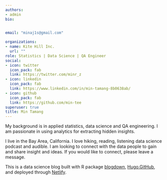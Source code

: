 ```yaml
---
authors:
- admin
bio: 

    
email: "minaj1s@gmail.com"

organizations:
- name: Kite Hill Inc.
  url: ""
role: Statistics | Data Science | QA Engineer
social:
- icon: twitter
  icon_pack: fab
  link: https://twitter.com/minr_z
- icon: linkedin
  icon_pack: fab
  link: https://www.linkedin.com/in/min-tamang-8b0638ab/
- icon: github
  icon_pack: fab
  link: https://github.com/min-tee
superuser: true
title: Min Tamang
---
```






My background is in applied statistics, data science and QA engineering. I am passionate in using analytics for extracting hidden insights. 

I live in the Bay Area, California. I love hiking, reading, listening data science podcast and audible. I am looking to connect with the data people to gain and share insight and ideas. If you would like to connect, please leave a message. 

This is a data science blog built with R package [blogdown](https://cran.r-project.org/web/packages/blogdown/index.html), [Hugo](https://gohugo.io/),[GitHub](https://github.com/knitdata/minrblog), and deployed through [Netlify](https://www.netlify.com/).

